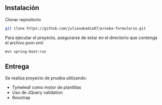 
## Instalación
Clonar repositorio

```sh
git clone https://github.com/julianabadia07/prueba-formulario.git
```

Para ejecutar el proyecto, asegurarse de estar en el directorio que contenga el archivo pom.xml:
```sh
mvn spring-boot:run
```

## Entrega
Se realiza proyecto de prueba utilizando:
 * Tymeleaf como motor de plantillas
 * Uso de JQuery validation
 * Boostrap
